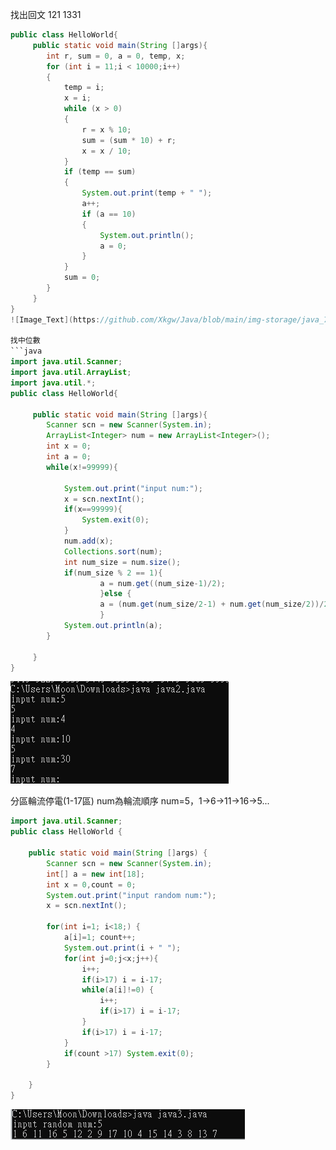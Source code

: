 找出回文 121 1331
```java
public class HelloWorld{
     public static void main(String []args){
        int r, sum = 0, a = 0, temp, x;
		for (int i = 11;i < 10000;i++)
		{
			temp = i;
			x = i;
			while (x > 0)
			{
				r = x % 10;
				sum = (sum * 10) + r;
				x = x / 10;
			}
			if (temp == sum)
			{
				System.out.print(temp + " ");
				a++;
				if (a == 10)
				{
					System.out.println();
					a = 0;
				}
			}
			sum = 0;
		}
     }
}
![Image_Text](https://github.com/Xkgw/Java/blob/main/img-storage/java_7-1.jpg)

找中位數
```java
import java.util.Scanner;
import java.util.ArrayList;
import java.util.*; 
public class HelloWorld{

     public static void main(String []args){
		Scanner scn = new Scanner(System.in);
		ArrayList<Integer> num = new ArrayList<Integer>();
		int x = 0;
		int a = 0;
		while(x!=99999){

		    System.out.print("input num:");
		    x = scn.nextInt();
		    if(x==99999){
		        System.exit(0);
		    }
		    num.add(x);
		    Collections.sort(num);
		    int num_size = num.size();
		    if(num_size % 2 == 1){
    	        	a = num.get((num_size-1)/2);
            	    }else {
    	        	a = (num.get(num_size/2-1) + num.get(num_size/2))/2;
            	    }
		    System.out.println(a);
		}
         
     }
}
```
![Image_Text](https://github.com/Xkgw/Java/blob/main/img-storage/java_7-2.jpg)

分區輪流停電(1-17區) num為輪流順序 num=5，1->6->11->16->5...
```java
import java.util.Scanner;
public class HelloWorld {

    public static void main(String []args) {
        Scanner scn = new Scanner(System.in);
        int[] a = new int[18];
        int x = 0,count = 0;
	    System.out.print("input random num:");
        x = scn.nextInt();

        for(int i=1; i<18;) {
            a[i]=1; count++;
            System.out.print(i + " ");
            for(int j=0;j<x;j++){
                i++;
                if(i>17) i = i-17;
                while(a[i]!=0) {
                    i++;
                    if(i>17) i = i-17;
                }
                if(i>17) i = i-17;
            }
            if(count >17) System.exit(0);
        }

    }
}
```
![Image_Text](https://github.com/Xkgw/Java/blob/main/img-storage/java_7-3.jpg)
